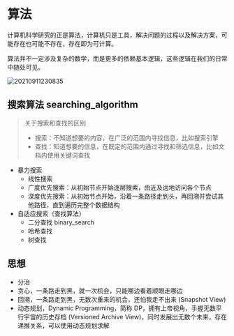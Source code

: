 # 算法

计算机科学研究的正是算法，计算机只是工具，解决问题的过程以及解决方案，可能存在也可能不存在，存在即为可计算。

算法并不一定涉及复杂的数学，而是更多的依赖基本逻辑，这些逻辑在我们的日常中随处可见。

![20210911230835](http://image.zuoright.com/20210911230835.png)

## 搜索算法 searching_algorithm

> 关于搜索和查找的区别
> - 搜索：不知道想要的内容，在广泛的范围内寻找信息，比如搜索引擎
> - 查找：知道想要的信息，在既定的范围内通过寻找和筛选信息，比如文档内使用关键词查找

- 暴力搜索
    - 线性搜索
    - 广度优先搜索：从初始节点开始逐层搜索，由近及远地访问各个节点
    - 深度优先搜索：从初始节点开始，沿着一条路径走到头，再回溯并尝试其他路径，直到遍历完整个数据结构
- 自适应搜索（查找算法）
    - 二分查找 binary_search
    - 哈希查找
    - 树查找

## 思想

- 分治
- 贪心，一条路走到黑，就一次机会，只能哪边看着顺眼走哪边
- 回溯，一条路走到黑，无数次重来的机会，还怕我走不出来 (Snapshot View) 
- 动态规划，Dynamic Programming，简称 DP，拥有上帝视角，手握无数平行宇宙的历史存档 (Versioned Archive View)，同时发展出无数个未来，存在递推关系，可以使用动态规划求解
